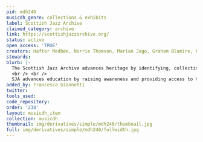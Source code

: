 ```yaml
---
pid: mdh240
musicdh_genre: collections & exhibits
label: Scottish Jazz Archive
claimed_category: archive
link: https://scottishjazzarchive.org/
status: active
open_access: 'TRUE'
creators: Haftor Medbøe, Norrie Thomson, Marian Jago, Graham Blamire, Pedro Cravinho
stewards: 
blurb: |-
  The Scottish Jazz Archive advances heritage by identifying, collecting, cataloguing and digitising materials, and the production of filmed oral histories relating to the history of jazz in Scotland through the preservation and curation of tangible cultural artefacts foundational to current practices in the field.
  <br /> <br />
  SJA advances education by raising awareness and providing access to the history of jazz in Scotland through a permanent and publicly accessible online educational resource and through public events including talks and exhibitions.
added_by: Francesca Giannetti
twitter: 
tools_used: 
code_repository: 
order: '238'
layout: musicdh_item
collection: musicdh
thumbnail: img/derivatives/simple/mdh240/thumbnail.jpg
full: img/derivatives/simple/mdh240/fullwidth.jpg
---
```

